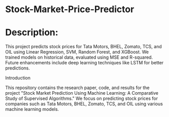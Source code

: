 # Stock-Market-Price-Predictor
# Description:
This project predicts stock prices for Tata Motors, BHEL, Zomato, TCS, and OIL using Linear Regression, SVM, Random Forest, and XGBoost. We trained models on historical data, evaluated using MSE and R-squared. Future enhancements include deep learning techniques like LSTM for better predictions.

Introduction

This repository contains the research paper, code, and results for the project "Stock Market Prediction Using Machine Learning: A Comparative Study of Supervised Algorithms." We focus on predicting stock prices for companies such as Tata Motors, BHEL, Zomato, TCS, and OIL using various machine learning models.
